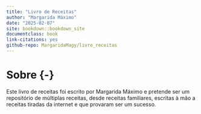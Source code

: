 ```yaml
--- 
title: "Livro de Receitas"
author: "Margarida Máximo"
date: "2025-02-07"
site: bookdown::bookdown_site
documentclass: book
link-citations: yes
github-repo: MargaridaMagy/livro_receitas
---
```


# Sobre {-}
Este livro de receitas foi escrito por Margarida Máximo e pretende ser um repositório de múltiplas receitas, desde receitas familiares, escritas à mão a receitas tiradas da internet e que provaram ser um sucesso.
